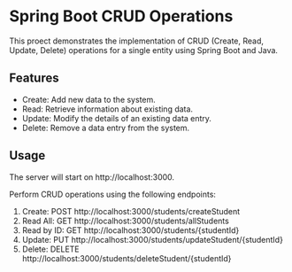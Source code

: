 # Spring Boot CRUD Operations

This proect demonstrates the implementation of CRUD (Create, Read, Update, Delete) operations for a single entity using Spring Boot and Java.

## Features

- Create: Add new data to the system.
- Read: Retrieve information about existing data.
- Update: Modify the details of an existing data entry.
- Delete: Remove a data entry from the system.

## Usage

The server will start on http://localhost:3000.

Perform CRUD operations using the following endpoints:
1. Create: POST http://localhost:3000/students/createStudent
2. Read All: GET http://localhost:3000/students/allStudents
3. Read by ID: GET http://localhost:3000/students/{studentId}
4. Update: PUT http://localhost:3000/students/updateStudent/{studentId}
5. Delete: DELETE http://localhost:3000/students/deleteStudent/{studentId}

